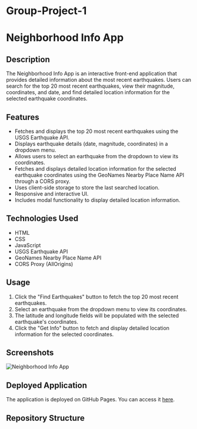 # Group-Project-1
# Neighborhood Info App

## Description
The Neighborhood Info App is an interactive front-end application that provides detailed information about the most recent earthquakes. Users can search for the top 20 most recent earthquakes, view their magnitude, coordinates, and date, and find detailed location information for the selected earthquake coordinates.

## Features
- Fetches and displays the top 20 most recent earthquakes using the USGS Earthquake API.
- Displays earthquake details (date, magnitude, coordinates) in a dropdown menu.
- Allows users to select an earthquake from the dropdown to view its coordinates.
- Fetches and displays detailed location information for the selected earthquake coordinates using the GeoNames Nearby Place Name API through a CORS proxy.
- Uses client-side storage to store the last searched location.
- Responsive and interactive UI.
- Includes modal functionality to display detailed location information.

## Technologies Used
- HTML
- CSS
- JavaScript
- USGS Earthquake API
- GeoNames Nearby Place Name API
- CORS Proxy (AllOrigins)

## Usage
1. Click the "Find Earthquakes" button to fetch the top 20 most recent earthquakes.
2. Select an earthquake from the dropdown menu to view its coordinates.
3. The latitude and longitude fields will be populated with the selected earthquake's coordinates.
4. Click the "Get Info" button to fetch and display detailed location information for the selected coordinates.

## Screenshots
![Neighborhood Info App](screenshot.png)

## Deployed Application
The application is deployed on GitHub Pages. You can access it [here](https://your-github-username.github.io/your-repo-name/).

## Repository Structure